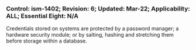 ### Control: ism-1402; Revision: 6; Updated: Mar-22; Applicability: ALL; Essential Eight: N/A
<p>Credentials stored on systems are protected by a password manager; a hardware security module; or by salting, hashing and stretching them before storage within a database.</p>